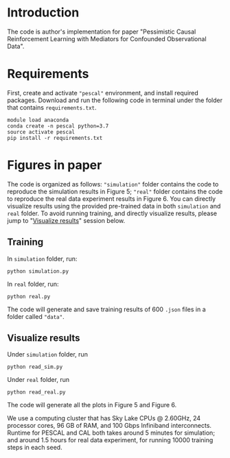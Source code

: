 # Introduction

The code is author's implementation for paper "Pessimistic Causal Reinforcement Learning with Mediators for Confounded Observational Data".

# Requirements
First, create and activate `"pescal"` environment, and install required packages. Download and run the following code in terminal under the folder that contains `requirements.txt`.

```
module load anaconda
conda create -n pescal python=3.7
source activate pescal
pip install -r requirements.txt
```

# Figures in paper

The code is organized as follows: `"simulation"` folder contains the code to reproduce the simulation results in Figure 5; `"real"` folder contains the code to reproduce the real data experiment results in Figure 6. You can directly visualize results using the provided pre-trained data in both `simulation` and `real` folder. To avoid running training, and directly visualize results, please jump to "[Visualize results](#visualize-results)" session below.

## Training
In `simulation` folder, run:
```
python simulation.py
```
In `real` folder, run:
```
python real.py
```
The code will generate and save training results of 600 `.json` files in a folder called `"data"`.

## Visualize results

Under `simulation` folder, run
```
python read_sim.py
```
Under `real` folder, run 
```
python read_real.py
```
The code will generate all the plots in Figure 5 and Figure 6.

We use a computing cluster that has Sky Lake CPUs @ 2.60GHz, 24 processor cores, 96 GB of RAM, and 100 Gbps Infiniband interconnects. Runtime for PESCAL and CAL both takes around 5 minutes for simulation; and around 1.5 hours for real data experiment, for running 10000 training steps in each seed.

